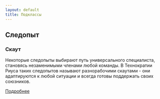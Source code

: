 ```yaml
---
layout: default
title: Подклассы
---
```


## Следопыт

### Скаут
Некоторые следопыты выбирают путь универсального специалиста, становясь незаменимыми членами любой команды. В Технократии Риуса таких следопытов называют разнорабочими скаутами - они адаптируются к любой ситуации и всегда готовы поддержать своих союзников.

[Подробнее](ranger-scout.md)